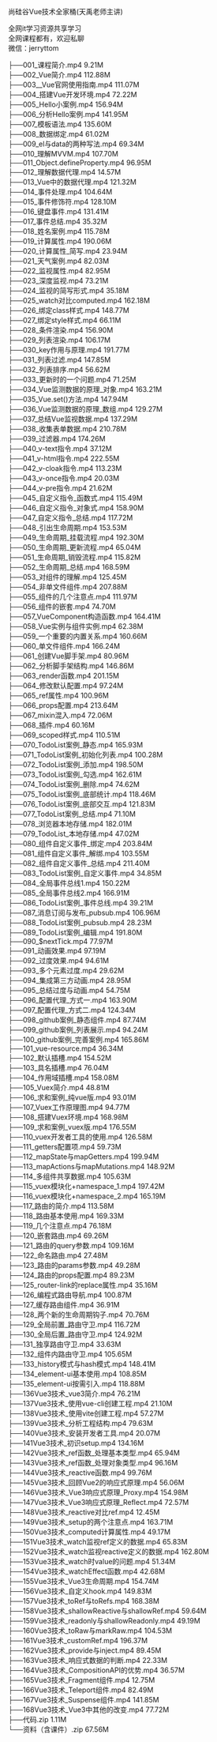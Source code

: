 尚硅谷Vue技术全家桶(天禹老师主讲)

全网it学习资源共享学习<br>全网课程都有，欢迎私聊<br>微信：jerryttom<br>

├──001_课程简介.mp4 9.21M<br> ├──002_Vue简介.mp4 112.88M<br> ├──003__Vue官网使用指南.mp4 111.07M<br> ├──004_搭建Vue开发环境.mp4 72.22M<br> ├──005_Hello小案例.mp4 156.94M<br> ├──006_分析Hello案例.mp4 141.95M<br> ├──007_模板语法.mp4 135.60M<br> ├──008_数据绑定.mp4 61.02M<br> ├──009_el与data的两种写法.mp4 69.34M<br> ├──010_理解MVVM.mp4 107.70M<br> ├──011_Object.defineProperty.mp4 96.95M<br> ├──012_理解数据代理.mp4 14.57M<br> ├──013_Vue中的数据代理.mp4 121.32M<br> ├──014_事件处理.mp4 104.64M<br> ├──015_事件修饰符.mp4 128.10M<br> ├──016_键盘事件.mp4 131.41M<br> ├──017_事件总结.mp4 35.32M<br> ├──018_姓名案例.mp4 115.78M<br> ├──019_计算属性.mp4 190.06M<br> ├──020_计算属性_简写.mp4 23.94M<br> ├──021_天气案例.mp4 82.03M<br> ├──022_监视属性.mp4 82.95M<br> ├──023_深度监视.mp4 73.21M<br> ├──024_监视的简写形式.mp4 35.18M<br> ├──025_watch对比computed.mp4 162.18M<br> ├──026_绑定class样式.mp4 148.77M<br> ├──027_绑定style样式.mp4 66.11M<br> ├──028_条件渲染.mp4 156.90M<br> ├──029_列表渲染.mp4 106.17M<br> ├──030_key作用与原理.mp4 191.77M<br> ├──031_列表过滤.mp4 147.85M<br> ├──032_列表排序.mp4 56.62M<br> ├──033_更新时的一个问题.mp4 71.25M<br> ├──034_Vue监测数据的原理_对象.mp4 163.21M<br> ├──035_Vue.set()方法.mp4 147.94M<br> ├──036_Vue监测数据的原理_数组.mp4 129.27M<br> ├──037_总结Vue监视数据.mp4 137.29M<br> ├──038_收集表单数据.mp4 210.78M<br> ├──039_过滤器.mp4 174.26M<br> ├──040_v-text指令.mp4 37.12M<br> ├──041_v-html指令.mp4 222.55M<br> ├──042_v-cloak指令.mp4 113.23M<br> ├──043_v-once指令.mp4 20.03M<br> ├──044_v-pre指令.mp4 21.62M<br> ├──045_自定义指令_函数式.mp4 115.49M<br> ├──046_自定义指令_对象式.mp4 158.90M<br> ├──047_自定义指令_总结.mp4 117.72M<br> ├──048_引出生命周期.mp4 153.53M<br> ├──049_生命周期_挂载流程.mp4 192.30M<br> ├──050_生命周期_更新流程.mp4 65.04M<br> ├──051_生命周期_销毁流程.mp4 115.82M<br> ├──052_生命周期_总结.mp4 168.59M<br> ├──053_对组件的理解.mp4 125.45M<br> ├──054_非单文件组件.mp4 207.88M<br> ├──055_组件的几个注意点.mp4 111.97M<br> ├──056_组件的嵌套.mp4 74.70M<br> ├──057_VueComponent构造函数.mp4 164.41M<br> ├──058_Vue实例与组件实例.mp4 62.38M<br> ├──059_一个重要的内置关系.mp4 160.66M<br> ├──060_单文件组件.mp4 166.24M<br> ├──061_创建Vue脚手架.mp4 80.96M<br> ├──062_分析脚手架结构.mp4 146.86M<br> ├──063_render函数.mp4 201.15M<br> ├──064_修改默认配置.mp4 97.24M<br> ├──065_ref属性.mp4 100.96M<br> ├──066_props配置.mp4 213.64M<br> ├──067_mixin混入.mp4 72.06M<br> ├──068_插件.mp4 60.16M<br> ├──069_scoped样式.mp4 110.51M<br> ├──070_TodoList案例_静态.mp4 165.93M<br> ├──071_TodoList案例_初始化列表.mp4 100.28M<br> ├──072_TodoList案例_添加.mp4 198.50M<br> ├──073_TodoList案例_勾选.mp4 162.61M<br> ├──074_TodoList案例_删除.mp4 74.62M<br> ├──075_TodoList案例_底部统计.mp4 118.46M<br> ├──076_TodoList案例_底部交互.mp4 121.83M<br> ├──077_TodoList案例_总结.mp4 71.10M<br> ├──078_浏览器本地存储.mp4 182.01M<br> ├──079_TodoList_本地存储.mp4 47.02M<br> ├──080_组件自定义事件_绑定.mp4 203.84M<br> ├──081_组件自定义事件_解绑.mp4 103.55M<br> ├──082_组件自定义事件_总结.mp4 211.40M<br> ├──083_TodoList案例_自定义事件.mp4 34.85M<br> ├──084_全局事件总线1.mp4 150.22M<br> ├──085_全局事件总线2.mp4 166.91M<br> ├──086_TodoList案例_事件总线.mp4 39.21M<br> ├──087_消息订阅与发布_pubsub.mp4 106.96M<br> ├──088_TodoList案例_pubsub.mp4 28.23M<br> ├──089_TodoList案例_编辑.mp4 191.80M<br> ├──090_$nextTick.mp4 77.97M<br> ├──091_动画效果.mp4 97.19M<br> ├──092_过度效果.mp4 94.61M<br> ├──093_多个元素过度.mp4 29.62M<br> ├──094_集成第三方动画.mp4 28.95M<br> ├──095_总结过度与动画.mp4 54.75M<br> ├──096_配置代理_方式一.mp4 163.90M<br> ├──097_配置代理_方式二.mp4 124.34M<br> ├──098_github案例_静态组件.mp4 87.74M<br> ├──099_github案例_列表展示.mp4 94.24M<br> ├──100_github案例_完善案例.mp4 165.86M<br> ├──101_vue-resource.mp4 36.34M<br> ├──102_默认插槽.mp4 154.52M<br> ├──103_具名插槽.mp4 76.04M<br> ├──104_作用域插槽.mp4 158.08M<br> ├──105_Vuex简介.mp4 48.81M<br> ├──106_求和案例_纯vue版.mp4 93.01M<br> ├──107_Vuex工作原理图.mp4 94.77M<br> ├──108_搭建Vuex环境.mp4 168.98M<br> ├──109_求和案例_vuex版.mp4 176.55M<br> ├──110_vuex开发者工具的使用.mp4 126.58M<br> ├──111_getters配置项.mp4 59.73M<br> ├──112_mapState与mapGetters.mp4 199.94M<br> ├──113_mapActions与mapMutations.mp4 148.92M<br> ├──114_多组件共享数据.mp4 105.63M<br> ├──115_vuex模块化+namespace_1.mp4 197.42M<br> ├──116_vuex模块化+namespace_2.mp4 165.19M<br> ├──117_路由的简介.mp4 113.58M<br> ├──118_路由基本使用.mp4 169.33M<br> ├──119_几个注意点.mp4 76.18M<br> ├──120_嵌套路由.mp4 69.26M<br> ├──121_路由的query参数.mp4 109.16M<br> ├──122_命名路由.mp4 27.48M<br> ├──123_路由的params参数.mp4 49.28M<br> ├──124_路由的props配置.mp4 89.23M<br> ├──125_router-link的replace属性.mp4 35.16M<br> ├──126_编程式路由导航.mp4 100.87M<br> ├──127_缓存路由组件.mp4 36.91M<br> ├──128_两个新的生命周期钩子.mp4 70.76M<br> ├──129_全局前置_路由守卫.mp4 116.72M<br> ├──130_全局后置_路由守卫.mp4 124.92M<br> ├──131_独享路由守卫.mp4 33.63M<br> ├──132_组件内路由守卫.mp4 105.65M<br> ├──133_history模式与hash模式.mp4 148.41M<br> ├──134_element-ui基本使用.mp4 108.85M<br> ├──135_element-ui按需引入.mp4 118.88M<br> ├──136Vue3技术_vue3简介.mp4 76.21M<br> ├──137Vue3技术_使用vue-cli创建工程.mp4 21.10M<br> ├──138Vue3技术_使用vite创建工程.mp4 57.27M<br> ├──139Vue3技术_分析工程结构.mp4 79.63M<br> ├──140Vue3技术_安装开发者工具.mp4 20.07M<br> ├──141Vue3技术_初识setup.mp4 134.16M<br> ├──142Vue3技术_ref函数_处理基本类型.mp4 65.94M<br> ├──143Vue3技术_ref函数_处理对象类型.mp4 96.16M<br> ├──144Vue3技术_reactive函数.mp4 99.76M<br> ├──145Vue3技术_回顾Vue2的响应式原理.mp4 56.06M<br> ├──146Vue3技术_Vue3响应式原理_Proxy.mp4 154.98M<br> ├──147Vue3技术_Vue3响应式原理_Reflect.mp4 72.57M<br> ├──148Vue3技术_reactive对比ref.mp4 12.45M<br> ├──149Vue3技术_setup的两个注意点.mp4 163.71M<br> ├──150Vue3技术_computed计算属性.mp4 49.17M<br> ├──151Vue3技术_watch监视ref定义的数据.mp4 65.83M<br> ├──152Vue3技术_watch监视reactive定义的数据.mp4 162.80M<br> ├──153Vue3技术_watch时value的问题.mp4 51.34M<br> ├──154Vue3技术_watchEffect函数.mp4 42.68M<br> ├──155Vue3技术_Vue3生命周期.mp4 154.74M<br> ├──156Vue3技术_自定义hook.mp4 149.83M<br> ├──157Vue3技术_toRef与toRefs.mp4 168.38M<br> ├──158Vue3技术_shallowReactive与shallowRef.mp4 59.64M<br> ├──159Vue3技术_readonly与shallowReadonly.mp4 49.19M<br> ├──160Vue3技术_toRaw与markRaw.mp4 104.53M<br> ├──161Vue3技术_customRef.mp4 196.37M<br> ├──162Vue3技术_provide与inject.mp4 89.45M<br> ├──163Vue3技术_响应式数据的判断.mp4 22.33M<br> ├──164Vue3技术_CompositionAPI的优势.mp4 36.57M<br> ├──165Vue3技术_Fragment组件.mp4 12.75M<br> ├──166Vue3技术_Teleport组件.mp4 82.49M<br> ├──167Vue3技术_Suspense组件.mp4 141.85M<br> ├──168Vue3技术_Vue3中其他的改变.mp4 77.72M<br> ├──代码.zip 1.11M<br> └──资料（含课件）.zip 67.56M